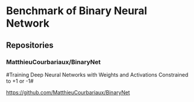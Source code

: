 # Benchmark of Binary Neural Network

## Repositories

### MatthieuCourbariaux/BinaryNet 
#Training Deep Neural Networks with Weights and Activations Constrained to +1 or -1#

https://github.com/MatthieuCourbariaux/BinaryNet
